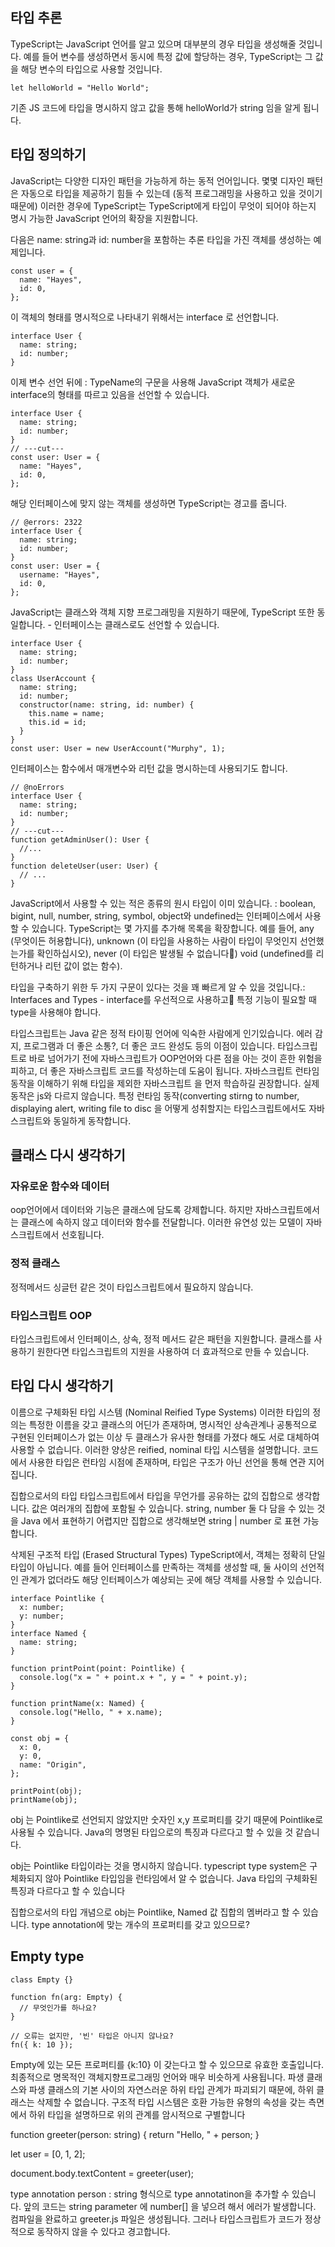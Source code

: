 ## 타입 추론 
TypeScript는 JavaScript 언어를 알고 있으며 대부분의 경우 타입을 생성해줄 것입니다. 예를 들어 변수를 생성하면서 동시에 특정 값에 할당하는 경우, TypeScript는 그 값을 해당 변수의 타입으로 사용할 것입니다.
```
let helloWorld = "Hello World";
```
기존 JS 코드에 타입을 명시하지 않고 값을 통해 helloWorld가 string 임을 알게 됩니다.


## 타입 정의하기 
JavaScript는 다양한 디자인 패턴을 가능하게 하는 동적 언어입니다. 몇몇 디자인 패턴은 자동으로 타입을 제공하기 힘들 수 있는데 (동적 프로그래밍을 사용하고 있을 것이기 때문에) 이러한 경우에 TypeScript는 TypeScript에게 타입이 무엇이 되어야 하는지 명시 가능한 JavaScript 언어의 확장을 지원합니다.

다음은 name: string과 id: number을 포함하는 추론 타입을 가진 객체를 생성하는 예제입니다.
```
const user = {
  name: "Hayes",
  id: 0,
};
```
이 객체의 형태를 명시적으로 나타내기 위해서는 interface 로 선언합니다.
```
interface User {
  name: string;
  id: number;
}
```
이제 변수 선언 뒤에 : TypeName의 구문을 사용해 JavaScript 객체가 새로운 interface의 형태를 따르고 있음을 선언할 수 있습니다.
```
interface User {
  name: string;
  id: number;
}
// ---cut---
const user: User = {
  name: "Hayes",
  id: 0,
};
```
해당 인터페이스에 맞지 않는 객체를 생성하면 TypeScript는 경고를 줍니다.
```
// @errors: 2322
interface User {
  name: string;
  id: number;
}
const user: User = {
  username: "Hayes",
  id: 0,
};
```
JavaScript는 클래스와 객체 지향 프로그래밍을 지원하기 때문에, TypeScript 또한 동일합니다. - 인터페이스는 클래스로도 선언할 수 있습니다.
```
interface User {
  name: string;
  id: number;
}
class UserAccount {
  name: string;
  id: number;
  constructor(name: string, id: number) {
    this.name = name;
    this.id = id;
  }
}
const user: User = new UserAccount("Murphy", 1);
```

인터페이스는 함수에서 매개변수와 리턴 값을 명시하는데 사용되기도 합니다.
```
// @noErrors
interface User {
  name: string;
  id: number;
}
// ---cut---
function getAdminUser(): User {
  //...
}
function deleteUser(user: User) {
  // ...
}
```

JavaScript에서 사용할 수 있는 적은 종류의 원시 타입이 이미 있습니다.
: boolean, bigint, null, number, string, symbol, object와 undefined는 인터페이스에서 사용할 수 있습니다. 
TypeScript는 몇 가지를 추가해 목록을 확장합니다. 예를 들어, 
any (무엇이든 허용합니다), 
unknown (이 타입을 사용하는 사람이 타입이 무엇인지 선언했는가를 확인하십시오),
never (이 타입은 발생될 수 없습니다) 
void (undefined를 리턴하거나 리턴 값이 없는 함수).

타입을 구축하기 위한 두 가지 구문이 있다는 것을 꽤 빠르게 알 수 있을 것입니다.: Interfaces and Types - interface를 우선적으로 사용하고 특정 기능이 필요할 때 type을 사용해야 합니다.








타입스크립트는 Java 같은 정적 타이핑 언어에 익숙한 사람에게 인기있습니다.
에러 감지, 프로그램과 더 좋은 소통?, 더 좋은 코드 완성도 등의 이점이 있습니다.
타입스크립트로 바로 넘어가기 전에 자바스크립트가 OOP언어와 다른 점을 아는 것이 흔한 위험을 피하고, 더 좋은 자바스크립트 코드를 작성하는데 도움이 됩니다.
자바스크립트 런타임 동작을 이해하기 위해 타입을 제외한 자바스크립트 을 먼저 학습하길 권장합니다. 실제 동작은 js와 다르지 않습니다. 
특정 런타임 동작(converting stirng to number, displaying alert, writing file to disc 을 어떻게 성취할지는 타입스크립트에서도 자바스크립트와 동일하게 동작합니다.

## 클래스 다시 생각하기
### 자유로운 함수와 데이터
oop언어에서 데이터와 기능은 클래스에 담도록 강제합니다. 하지만 자바스크립트에서는 클래스에 속하지 않고 데이터와 함수를 전달합니다. 이러한 유연성 있는 모델이 자바스크립트에서 선호됩니다.
### 정적 클래스
정적메서드 싱글턴 같은 것이 타입스크립트에서 필요하지 않습니다. 

### 타입스크립트 OOP 
타입스크립트에서 인터페이스, 상속, 정적 메서드 같은 패턴을 지원합니다. 클래스를 사용하기 원한다면 타입스크립트의 지원을 사용하여 더 효과적으로 만들 수 있습니다.

## 타입 다시 생각하기

이름으로 구체화된 타입 시스템 (Nominal Reified Type Systems)
이러한 타입의 정의는 특정한 이름을 갖고 클래스의 어딘가 존재하며, 명시적인 상속관계나 공통적으로 구현된 인터페이스가 없는 이상 두 클래스가 유사한 형태를 가졌다 해도 서로 대체하여 사용할 수 없습니다.
이러한 양상은 reified, nominal 타입 시스템을 설명합니다. 코드에서 사용한 타입은 런타임 시점에 존재하며, 타입은 구조가 아닌 선언을 통해 연관 지어집니다.

집합으로서의 타입
타입스크립트에서 타입을 무언가를 공유하는 값의 집합으로 생각합니다. 값은 여러개의 집합에 포함될 수 있습니다.
string, number 둘 다 담을 수 있는 것을 Java 에서 표현하기 어렵지만 집합으로 생각해보면 string | number 로 표현 가능합니다.

삭제된 구조적 타입 (Erased Structural Types)
TypeScript에서, 객체는 정확히 단일 타입이 아닙니다. 예를 들어 인터페이스를 만족하는 객체를 생성할 때,
둘 사이의 선언적인 관계가 없더라도 해당 인터페이스가 예상되는 곳에 해당 객체를 사용할 수 있습니다.

```
interface Pointlike {
  x: number;
  y: number;
}
interface Named {
  name: string;
}

function printPoint(point: Pointlike) {
  console.log("x = " + point.x + ", y = " + point.y);
}

function printName(x: Named) {
  console.log("Hello, " + x.name);
}

const obj = {
  x: 0,
  y: 0,
  name: "Origin",
};

printPoint(obj);
printName(obj);
```
obj 는 Pointlike로 선언되지 않았지만 숫자인 x,y 프로퍼티를 갖기 때문에 Pointlike로 사용될 수 있습니다.
Java의 명명된 타입으로의 특징과 다르다고 할 수 있을 것 같습니다.

obj는 Pointlike 타입이라는 것을 명시하지 않습니다.
typescript type system은 구체화되지 않아 Pointlike 타입임을 런타임에서 알 수 없습니다.
Java 타입의 구체화된 특징과 다르다고 할 수 있습니다

집합으로서의 타입 개념으로 obj는 Pointlike, Named 값 집합의 멤버라고 할 수 있습니다. type annotation에 맞는 개수의 프로퍼티를 갖고 있으므로? 

## Empty type
```
class Empty {}

function fn(arg: Empty) {
  // 무엇인가를 하나요?
}

// 오류는 없지만, '빈' 타입은 아니지 않나요?
fn({ k: 10 });
```
Empty에 있는 모든 프로퍼티를  {k:10} 이 갖는다고 할 수 있으므로 유효한 호출입니다.
최종적으로 명목적인 객체지향프로그래밍 언어와 매우 비슷하게 사용됩니다. 파생 클래스와 파생 클래스의 기본 사이의 자연스러운 하위 타입 관계가 파괴되기 때문에, 하위 클래스는 삭제할 수 없습니다. 
구조적 타입 시스템은 호환 가능한 유형의 속성을 갖는 측면에서 하위 타입을 설명하므로 위의 관계를 암시적으로 구별합니다


function greeter(person: string) {
  return "Hello, " + person;
}
 
let user = [0, 1, 2];
 
document.body.textContent = greeter(user);

type annotation 
person : string 형식으로 type annotatinon을 추가할 수 있습니다.
앞의 코드는 string parameter 에 number[] 을 넣으려 해서 에러가 발생합니다. 컴파일을 완료하고 greeter.js 파일은 생성됩니다. 
그러나 타입스크립트가 코드가 정상적으로 동작하지 않을 수 있다고 경고합니다.
